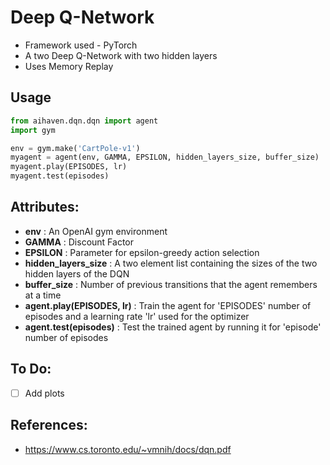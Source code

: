 # Deep Q-Network

* Framework used - PyTorch
* A two Deep Q-Network with two hidden layers
* Uses Memory Replay

## Usage 

```python
from aihaven.dqn.dqn import agent
import gym

env = gym.make('CartPole-v1')
myagent = agent(env, GAMMA, EPSILON, hidden_layers_size, buffer_size)
myagent.play(EPISODES, lr)
myagent.test(episodes)
```

## Attributes:

* **env** : An OpenAI gym environment
* **GAMMA** : Discount Factor
* **EPSILON** : Parameter for epsilon-greedy action selection
* **hidden_layers_size** : A two element list containing the sizes of the two hidden layers of the DQN
* **buffer_size** : Number of previous transitions that the agent remembers at a time
* **agent.play(EPISODES, lr)** : Train the agent for 'EPISODES' number of episodes and a learning rate 'lr' used for the optimizer
* **agent.test(episodes)** : Test the trained agent by running it for 'episode' number of episodes

## To Do:

- [ ] Add plots

## References:

* https://www.cs.toronto.edu/~vmnih/docs/dqn.pdf

